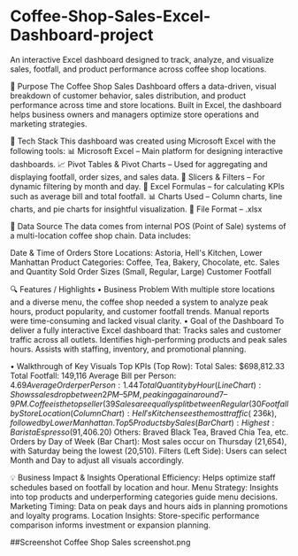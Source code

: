 # Coffee-Shop-Sales-Excel-Dashboard-project
An interactive Excel dashboard designed to track, analyze, and visualize sales, footfall, and product performance across coffee shop locations.

📝 Purpose
The Coffee Shop Sales Dashboard offers a data-driven, visual breakdown of customer behavior, sales distribution, and product performance across time and store locations. Built in Excel, the dashboard helps business owners and managers optimize store operations and marketing strategies.

🧰 Tech Stack
This dashboard was created using Microsoft Excel with the following tools:
📊 Microsoft Excel – Main platform for designing interactive dashboards.
📈 Pivot Tables & Pivot Charts – Used for aggregating and displaying footfall, order sizes, and sales data.
📌 Slicers & Filters – For dynamic filtering by month and day.
🧮 Excel Formulas – for calculating KPIs such as average bill and total footfall.
📊 Charts Used – Column charts, line charts, and pie charts for insightful visualization.
📁 File Format – .xlsx

📡 Data Source
The data comes from internal POS (Point of Sale) systems of a multi-location coffee shop chain. Data includes:

Date & Time of Orders
Store Locations: Astoria, Hell's Kitchen, Lower Manhattan
Product Categories: Coffee, Tea, Bakery, Chocolate, etc.
Sales and Quantity Sold
Order Sizes (Small, Regular, Large)
Customer Footfall

🔍 Features / Highlights
• Business Problem
With multiple store locations and a diverse menu, the coffee shop needed a system to analyze peak hours, product popularity, and customer footfall trends. Manual reports were time-consuming and lacked visual clarity.
• Goal of the Dashboard
To deliver a fully interactive Excel dashboard that:
Tracks sales and customer traffic across all outlets.
Identifies high-performing products and peak sales hours.
Assists with staffing, inventory, and promotional planning.

• Walkthrough of Key Visuals
Top KPIs (Top Row):
Total Sales: $698,812.33
Total Footfall: 149,116
Average Bill per Person: $4.69
Average Order per Person: 1.44
Total Quantity by Hour (Line Chart):
Shows sales drop between 2 PM–5 PM, peaking again around 7–9 PM.
% Distribution by Product Category (Pie Chart):
Coffee is the top seller (39%), followed by Flavors and Tea.
% Order Size Distribution (Pie Chart):
Sales are equally split between Regular (30%) and Large (30%) orders.
Footfall by Store Location (Column Chart):
Hell's Kitchen sees the most traffic (~236k), followed by Lower Manhattan.
Top 5 Products by Sales (Bar Chart):
Highest: Barista Espresso ($91,406.20)
Others: Braved Black Tea, Braved Chia Tea, etc.
Orders by Day of Week (Bar Chart):
Most sales occur on Thursday (21,654), with Saturday being the lowest (20,510).
Filters (Left Side):
Users can select Month and Day to adjust all visuals accordingly.

💡 Business Impact & Insights
Operational Efficiency: Helps optimize staff schedules based on footfall by location and hour.
Menu Strategy: Insights into top products and underperforming categories guide menu decisions.
Marketing Timing: Data on peak days and hours aids in planning promotions and loyalty programs.
Location Insights: Store-specific performance comparison informs investment or expansion planning.

##Screenshot
Coffee Shop Sales  screenshot.png


